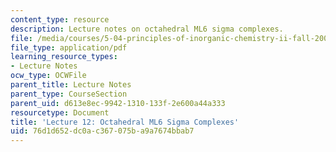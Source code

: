 ```yaml
---
content_type: resource
description: Lecture notes on octahedral ML6 sigma complexes.
file: /media/courses/5-04-principles-of-inorganic-chemistry-ii-fall-2008/76d1d652dc0ac367075ba9a7674bbab7_Lecture_12.pdf
file_type: application/pdf
learning_resource_types:
- Lecture Notes
ocw_type: OCWFile
parent_title: Lecture Notes
parent_type: CourseSection
parent_uid: d613e8ec-9942-1310-133f-2e600a44a333
resourcetype: Document
title: 'Lecture 12: Octahedral ML6 Sigma Complexes'
uid: 76d1d652-dc0a-c367-075b-a9a7674bbab7
---
```

